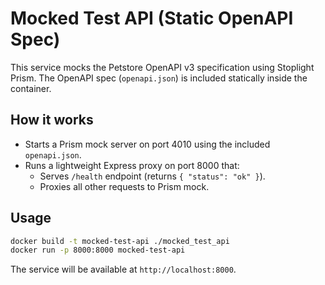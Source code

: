 # Mocked Test API (Static OpenAPI Spec)

This service mocks the Petstore OpenAPI v3 specification using Stoplight Prism.
The OpenAPI spec (`openapi.json`) is included statically inside the container.

## How it works
- Starts a Prism mock server on port 4010 using the included `openapi.json`.
- Runs a lightweight Express proxy on port 8000 that:
  - Serves `/health` endpoint (returns `{ "status": "ok" }`).
  - Proxies all other requests to Prism mock.

## Usage
```bash
docker build -t mocked-test-api ./mocked_test_api
docker run -p 8000:8000 mocked-test-api
```

The service will be available at `http://localhost:8000`.
